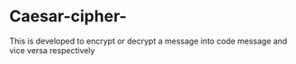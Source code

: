 # Caesar-cipher-

This is developed to encrypt or decrypt a message into code message and vice versa respectively 
